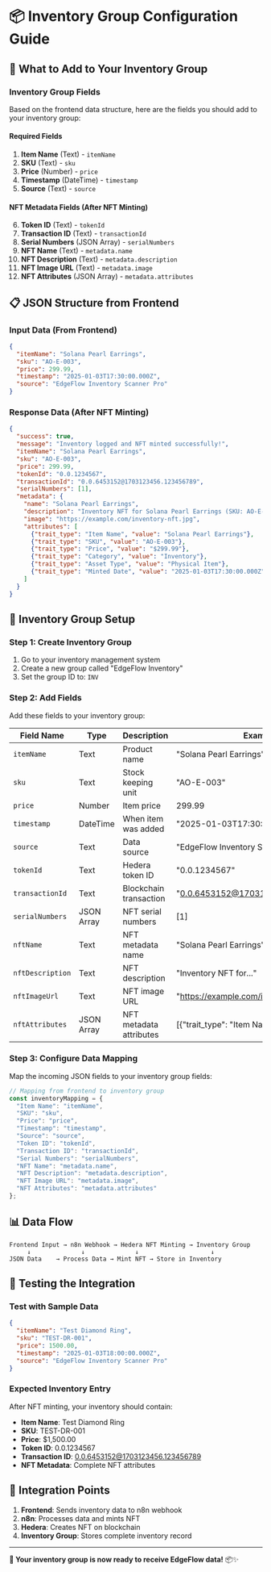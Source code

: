 # 📦 Inventory Group Configuration Guide

## 🎯 **What to Add to Your Inventory Group**

### **Inventory Group Fields**
Based on the frontend data structure, here are the fields you should add to your inventory group:

#### **Required Fields**
1. **Item Name** (Text) - `itemName`
2. **SKU** (Text) - `sku` 
3. **Price** (Number) - `price`
4. **Timestamp** (DateTime) - `timestamp`
5. **Source** (Text) - `source`

#### **NFT Metadata Fields** (After NFT Minting)
6. **Token ID** (Text) - `tokenId`
7. **Transaction ID** (Text) - `transactionId`
8. **Serial Numbers** (JSON Array) - `serialNumbers`
9. **NFT Name** (Text) - `metadata.name`
10. **NFT Description** (Text) - `metadata.description`
11. **NFT Image URL** (Text) - `metadata.image`
12. **NFT Attributes** (JSON Array) - `metadata.attributes`

## 📋 **JSON Structure from Frontend**

### **Input Data (From Frontend)**
```json
{
  "itemName": "Solana Pearl Earrings",
  "sku": "AO-E-003",
  "price": 299.99,
  "timestamp": "2025-01-03T17:30:00.000Z",
  "source": "EdgeFlow Inventory Scanner Pro"
}
```

### **Response Data (After NFT Minting)**
```json
{
  "success": true,
  "message": "Inventory logged and NFT minted successfully!",
  "itemName": "Solana Pearl Earrings",
  "sku": "AO-E-003",
  "price": 299.99,
  "tokenId": "0.0.1234567",
  "transactionId": "0.0.6453152@1703123456.123456789",
  "serialNumbers": [1],
  "metadata": {
    "name": "Solana Pearl Earrings",
    "description": "Inventory NFT for Solana Pearl Earrings (SKU: AO-E-003, Price: $299.99)",
    "image": "https://example.com/inventory-nft.jpg",
    "attributes": [
      {"trait_type": "Item Name", "value": "Solana Pearl Earrings"},
      {"trait_type": "SKU", "value": "AO-E-003"},
      {"trait_type": "Price", "value": "$299.99"},
      {"trait_type": "Category", "value": "Inventory"},
      {"trait_type": "Asset Type", "value": "Physical Item"},
      {"trait_type": "Minted Date", "value": "2025-01-03T17:30:00.000Z"}
    ]
  }
}
```

## 🔧 **Inventory Group Setup**

### **Step 1: Create Inventory Group**
1. Go to your inventory management system
2. Create a new group called "EdgeFlow Inventory"
3. Set the group ID to: `INV`

### **Step 2: Add Fields**
Add these fields to your inventory group:

| Field Name | Type | Description | Example |
|------------|------|-------------|---------|
| `itemName` | Text | Product name | "Solana Pearl Earrings" |
| `sku` | Text | Stock keeping unit | "AO-E-003" |
| `price` | Number | Item price | 299.99 |
| `timestamp` | DateTime | When item was added | "2025-01-03T17:30:00.000Z" |
| `source` | Text | Data source | "EdgeFlow Inventory Scanner Pro" |
| `tokenId` | Text | Hedera token ID | "0.0.1234567" |
| `transactionId` | Text | Blockchain transaction | "0.0.6453152@1703123456.123456789" |
| `serialNumbers` | JSON Array | NFT serial numbers | [1] |
| `nftName` | Text | NFT metadata name | "Solana Pearl Earrings" |
| `nftDescription` | Text | NFT description | "Inventory NFT for..." |
| `nftImageUrl` | Text | NFT image URL | "https://example.com/inventory-nft.jpg" |
| `nftAttributes` | JSON Array | NFT metadata attributes | [{"trait_type": "Item Name", "value": "..."}] |

### **Step 3: Configure Data Mapping**
Map the incoming JSON fields to your inventory group fields:

```javascript
// Mapping from frontend to inventory group
const inventoryMapping = {
  "Item Name": "itemName",
  "SKU": "sku", 
  "Price": "price",
  "Timestamp": "timestamp",
  "Source": "source",
  "Token ID": "tokenId",
  "Transaction ID": "transactionId",
  "Serial Numbers": "serialNumbers",
  "NFT Name": "metadata.name",
  "NFT Description": "metadata.description", 
  "NFT Image URL": "metadata.image",
  "NFT Attributes": "metadata.attributes"
};
```

## 📊 **Data Flow**

```
Frontend Input → n8n Webhook → Hedera NFT Minting → Inventory Group
     ↓              ↓              ↓                    ↓
JSON Data    → Process Data → Mint NFT → Store in Inventory
```

## 🎯 **Testing the Integration**

### **Test with Sample Data**
```json
{
  "itemName": "Test Diamond Ring",
  "sku": "TEST-DR-001", 
  "price": 1500.00,
  "timestamp": "2025-01-03T18:00:00.000Z",
  "source": "EdgeFlow Inventory Scanner Pro"
}
```

### **Expected Inventory Entry**
After NFT minting, your inventory should contain:
- **Item Name**: Test Diamond Ring
- **SKU**: TEST-DR-001
- **Price**: $1,500.00
- **Token ID**: 0.0.1234567
- **Transaction ID**: 0.0.6453152@1703123456.123456789
- **NFT Metadata**: Complete NFT attributes

## 🔗 **Integration Points**

1. **Frontend**: Sends inventory data to n8n webhook
2. **n8n**: Processes data and mints NFT
3. **Hedera**: Creates NFT on blockchain
4. **Inventory Group**: Stores complete inventory record

---

**🎉 Your inventory group is now ready to receive EdgeFlow data!** 📦✨ 